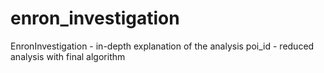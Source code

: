 # enron_investigation
EnronInvestigation - in-depth explanation of the analysis
poi_id - reduced analysis with final algorithm
